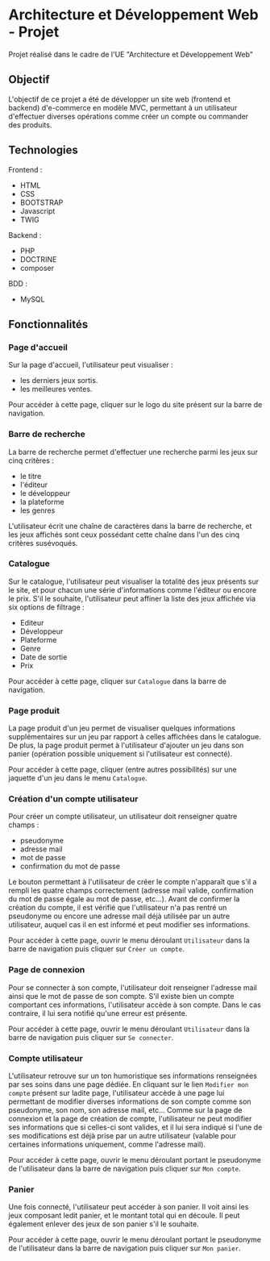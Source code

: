 # Architecture et Développement Web - Projet
Projet réalisé dans le cadre de l'UE "Architecture et Développement Web"

## Objectif
L'objectif de ce projet a été de développer un site web (frontend et backend) d'e-commerce en modèle MVC,
permettant à un utilisateur d'effectuer diverses opérations comme créer un compte ou commander des produits.

## Technologies
Frontend :
* HTML
* CSS
* BOOTSTRAP
* Javascript
* TWIG

Backend :
* PHP
* DOCTRINE
* composer

BDD :
* MySQL

## Fonctionnalités

### Page d'accueil

Sur la page d'accueil, l'utilisateur peut visualiser :

* les derniers jeux sortis.
* les meilleures ventes.

Pour accéder à cette page, cliquer sur le logo du site présent sur la barre de navigation.

### Barre de recherche

La barre de recherche permet d'effectuer une recherche parmi les jeux sur cinq critères :

* le titre
* l'éditeur
* le développeur
* la plateforme
* les genres

L'utilisateur écrit une chaîne de caractères dans la barre de recherche, et les jeux affichés sont ceux possédant cette chaîne dans l'un des cinq critères susévoqués.

### Catalogue

Sur le catalogue, l'utilisateur peut visualiser la totalité des jeux présents sur le site, et pour chacun une série d'informations comme l'éditeur ou encore le prix. S'il le souhaite, l'utilisateur peut affiner la liste des jeux affichée via six options de filtrage :

* Editeur
* Développeur
* Plateforme
* Genre
* Date de sortie
* Prix

Pour accéder à cette page, cliquer sur `Catalogue` dans la barre de navigation.

### Page produit

La page produit d'un jeu permet de visualiser quelques informations supplémentaires sur un jeu par rapport à celles affichées dans le catalogue. De plus, la page produit permet à l'utilisateur d'ajouter un jeu dans son panier (opération possible uniquement si l'utilisateur est connecté).

Pour accéder à cette page, cliquer (entre autres possibilités) sur une jaquette d'un jeu dans le menu `Catalogue`.

### Création d'un compte utilisateur

Pour créer un compte utilisateur, un utilisateur doit renseigner quatre champs :

* pseudonyme
* adresse mail
* mot de passe
* confirmation du mot de passe

Le bouton permettant à l'utilisateur de créer le compte n'apparaît que s'il a rempli les quatre champs correctement (adresse mail valide, confirmation du mot de passe égale au mot de passe, etc...). Avant de confirmer la création du compte, il est vérifié que l'utilisateur n'a pas rentré un pseudonyme ou encore une adresse mail déjà utilisée par un autre utilisateur, auquel cas il en est informé et peut modifier ses informations.

Pour accéder à cette page, ouvrir le menu déroulant `Utilisateur` dans la barre de navigation puis cliquer sur `Créer un compte`.

### Page de connexion

Pour se connecter à son compte, l'utilisateur doit renseigner l'adresse mail ainsi que le mot de passe de son compte. S'il existe bien un compte comportant ces informations, l'utilisateur accède à son compte. Dans le cas contraire, il lui sera notifié qu'une erreur est présente.

Pour accéder à cette page, ouvrir le menu déroulant `Utilisateur` dans la barre de navigation puis cliquer sur `Se connecter`.

### Compte utilisateur

L'utilisateur retrouve sur un ton humoristique ses informations renseignées par ses soins dans une page dédiée. En cliquant sur le lien `Modifier mon compte` présent sur ladite page, l'utilisateur accède à une page lui permettant de modifier diverses informations de son compte comme son pseudonyme, son nom, son adresse mail, etc... Comme sur la page de connexion et la page de création de compte, l'utilisateur ne peut modifier ses informations que si celles-ci sont valides, et il lui sera indiqué si l'une de ses modifications est déjà prise par un autre utilisateur (valable pour certaines informations uniquement, comme l'adresse mail).

Pour accéder à cette page, ouvrir le menu déroulant portant le pseudonyme de l'utilisateur dans la barre de navigation puis cliquer sur `Mon compte`.

### Panier

Une fois connecté, l'utilisateur peut accéder à son panier. Il voit ainsi les jeux composant ledit panier, et le montant total qui en découle. Il peut également enlever des jeux de son panier s'il le souhaite.

Pour accéder à cette page, ouvrir le menu déroulant portant le pseudonyme de l'utilisateur dans la barre de navigation puis cliquer sur `Mon panier`.
